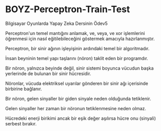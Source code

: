 # BOYZ-Perceptron-Train-Test
Bilgisayar Oyunlarda Yapay Zeka Dersinin Ödev5

Perceptron'un temel mantığını anlamak, ve, veya, ve xor işlemlerini öğrenmesi için nasıl eğitilebileceğini göstermek amacıyla hazırlanmıştır.

  Perceptron, bir sinir ağının işleyişinin ardındaki temel bir algoritmadır.
  
  İnsan beyninin temel yapı taşlarını (nöron) taklit eden bir programdır. 
  
  Bir nöron, yalnızca beyinde değil, sinir sistemi boyunca vücudun başka yerlerinde de bulunan bir sinir hücresidir. 
  
  Nöronlar, vücuda elektriksel uyarılar gönderen bir sinir ağı içerisinde birbirine bağlanır.
  
  Bir nöron, gelen sinyaller bir giden sinyale neden olduğunda tetiklenir. 
  
  Gelen sinyaller her zaman bir nöronun tetiklenmesine neden olmaz. 
  
  Hücredeki enerji birikimi ancak bir eşik değer aşılırsa hücre onu (sinyali) serbest bırakır.
